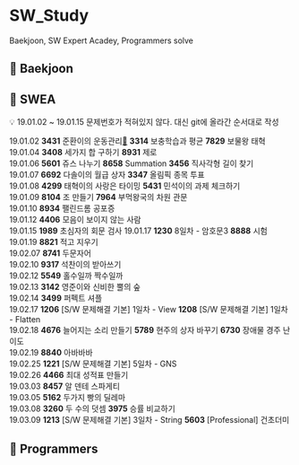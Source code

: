 # SW_Study
Baekjoon, SW Expert Acadey, Programmers solve

## :yellow_heart: Baekjoon


## :green_heart: SWEA
:bulb: 19.01.02 ~ 19.01.15 문제번호가 적혀있지 않다. 대신 git에 올라간 순서대로 작성  

19.01.02 **3431** 준환이의 운동관리[:paperclip:](https://github.com/aeriheo/SW_Study/blob/master/0102/SWEA_3314.java) **3314** 보충학습과 평균 **7829** 보물왕 태혁  
19.01.04 **3408** 세가지 합 구하기 **8931** 제로  
19.01.06 **5601** 쥬스 나누기 **8658** Summation **3456** 직사각형 길이 찾기  
19.01.07 **6692** 다솔이의 월급 상자 **3347** 올림픽 종목 투표  
19.01.08 **4299** 태혁이의 사랑은 타이밍 **5431** 민석이의 과제 체크하기  
19.01.09 **8104** 조 만들기 **7964** 부먹왕국의 차원 관문  
19.01.10 **8934** 팰린드롬 공포증  
19.01.12 **4406** 모음이 보이지 않는 사람  
19.01.15 **1989** 초심자의 회문 검사
19.01.17 **1230** 8일차 - 암호문3 **8888** 시험  
19.01.19 **8821** 적고 지우기  
19.02.07 **8741** 두문자어  
19.02.10 **9317** 석찬이의 받아쓰기  
19.02.12 **5549** 홀수일까 짝수일까  
19.02.13 **3142** 영준이와 신비한 뿔의 숲  
19.02.14 **3499** 퍼펙트 셔플  
19.02.17 **1206** [S/W 문제해결 기본] 1일차 - View **1208** [S/W 문제해결 기본] 1일차 - Flatten  
19.02.18 **4676** 늘어지는 소리 만들기 **5789** 현주의 상자 바꾸기 **6730** 장애물 경주 난이도  
19.02.19 **8840** 아바바바  
19.02.25 **1221** [S/W 문제해결 기본] 5일차 - GNS  
19.02.26 **4466** 최대 성적표 만들기  
19.03.03 **8457** 알 덴테 스파게티  
19.03.05 **5162** 두가지 빵의 딜레마  
19.03.08 **3260** 두 수의 덧셈 **3975** 승률 비교하기  
19.03.09 **1213** [S/W 문제해결 기본] 3일차 - String **5603** [Professional] 건초더미  

## :purple_heart: Programmers
